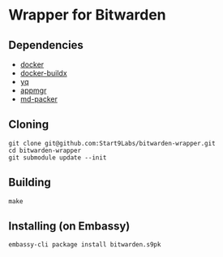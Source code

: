 # Wrapper for Bitwarden

## Dependencies

- [docker](https://docs.docker.com/get-docker)
- [docker-buildx](https://docs.docker.com/buildx/working-with-buildx/)
- [yq](https://mikefarah.gitbook.io/yq)
- [appmgr](https://github.com/Start9Labs/embassy-os/tree/master/appmgr)
- [md-packer](https://github.com/Start9Labs/md-packer)

## Cloning
```
git clone git@github.com:Start9Labs/bitwarden-wrapper.git
cd bitwarden-wrapper
git submodule update --init
```

## Building

```
make
```

## Installing (on Embassy)
```
embassy-cli package install bitwarden.s9pk
```
